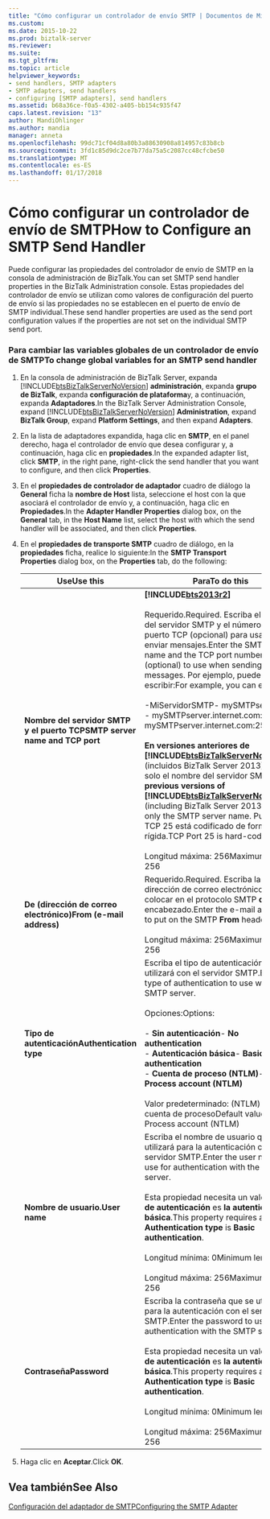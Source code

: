 ```yaml
---
title: "Cómo configurar un controlador de envío SMTP | Documentos de Microsoft"
ms.custom: 
ms.date: 2015-10-22
ms.prod: biztalk-server
ms.reviewer: 
ms.suite: 
ms.tgt_pltfrm: 
ms.topic: article
helpviewer_keywords:
- send handlers, SMTP adapters
- SMTP adapters, send handlers
- configuring [SMTP adapters], send handlers
ms.assetid: b68a36ce-f0a5-4302-a405-bb154c935f47
caps.latest.revision: "13"
author: MandiOhlinger
ms.author: mandia
manager: anneta
ms.openlocfilehash: 99dc71cf04d8a80b3a88630908a814957c83b8cb
ms.sourcegitcommit: 3fd1c85d9dc2ce7b77da75a5c2087cc48cfcbe50
ms.translationtype: MT
ms.contentlocale: es-ES
ms.lasthandoff: 01/17/2018
---
```

# <a name="how-to-configure-an-smtp-send-handler"></a><span data-ttu-id="cedb1-102">Cómo configurar un controlador de envío de SMTP</span><span class="sxs-lookup"><span data-stu-id="cedb1-102">How to Configure an SMTP Send Handler</span></span>
<span data-ttu-id="cedb1-103">Puede configurar las propiedades del controlador de envío de SMTP en la consola de administración de BizTalk.</span><span class="sxs-lookup"><span data-stu-id="cedb1-103">You can set SMTP send handler properties in the BizTalk Administration console.</span></span> <span data-ttu-id="cedb1-104">Estas propiedades del controlador de envío se utilizan como valores de configuración del puerto de envío si las propiedades no se establecen en el puerto de envío de SMTP individual.</span><span class="sxs-lookup"><span data-stu-id="cedb1-104">These send handler properties are used as the send port configuration values if the properties are not set on the individual SMTP send port.</span></span>  
  
### <a name="to-change-global-variables-for-an-smtp-send-handler"></a><span data-ttu-id="cedb1-105">Para cambiar las variables globales de un controlador de envío de SMTP</span><span class="sxs-lookup"><span data-stu-id="cedb1-105">To change global variables for an SMTP send handler</span></span>  
  
1.  <span data-ttu-id="cedb1-106">En la consola de administración de BizTalk Server, expanda [!INCLUDE[btsBizTalkServerNoVersion](../includes/btsbiztalkservernoversion-md.md)] **administración**, expanda **grupo de BizTalk**, expanda **configuración de plataforma**y, a continuación, expanda  **Adaptadores**.</span><span class="sxs-lookup"><span data-stu-id="cedb1-106">In the BizTalk Server Administration Console, expand [!INCLUDE[btsBizTalkServerNoVersion](../includes/btsbiztalkservernoversion-md.md)] **Administration**, expand **BizTalk Group**, expand **Platform Settings**, and then expand **Adapters**.</span></span>  
  
2.  <span data-ttu-id="cedb1-107">En la lista de adaptadores expandida, haga clic en **SMTP**, en el panel derecho, haga el controlador de envío que desea configurar y, a continuación, haga clic en **propiedades**.</span><span class="sxs-lookup"><span data-stu-id="cedb1-107">In the expanded adapter list, click **SMTP**, in the right pane, right-click the send handler that you want to configure, and then click **Properties**.</span></span>  
  
3.  <span data-ttu-id="cedb1-108">En el **propiedades de controlador de adaptador** cuadro de diálogo la **General** ficha la **nombre de Host** lista, seleccione el host con la que asociará el controlador de envío y, a continuación, haga clic en **Propiedades**.</span><span class="sxs-lookup"><span data-stu-id="cedb1-108">In the **Adapter Handler Properties** dialog box, on the **General** tab, in the **Host Name** list, select the host with which the send handler will be associated, and then click **Properties**.</span></span>  
  
4.  <span data-ttu-id="cedb1-109">En el **propiedades de transporte SMTP** cuadro de diálogo, en la **propiedades** ficha, realice lo siguiente:</span><span class="sxs-lookup"><span data-stu-id="cedb1-109">In the **SMTP Transport Properties** dialog box, on the **Properties** tab, do the following:</span></span>  
  
    |<span data-ttu-id="cedb1-110">Use</span><span class="sxs-lookup"><span data-stu-id="cedb1-110">Use this</span></span>|<span data-ttu-id="cedb1-111">Para</span><span class="sxs-lookup"><span data-stu-id="cedb1-111">To do this</span></span>|  
    |--------------|----------------|  
    |<span data-ttu-id="cedb1-112">**Nombre del servidor SMTP y el puerto TCP**</span><span class="sxs-lookup"><span data-stu-id="cedb1-112">**SMTP server name and TCP port**</span></span>|**[!INCLUDE[bts2013r2](../includes/bts2013r2-md.md)]**<br /><br /> <span data-ttu-id="cedb1-113">Requerido.</span><span class="sxs-lookup"><span data-stu-id="cedb1-113">Required.</span></span> <span data-ttu-id="cedb1-114">Escriba el nombre del servidor SMTP y el número de puerto TCP (opcional) para usar al enviar mensajes.</span><span class="sxs-lookup"><span data-stu-id="cedb1-114">Enter the SMTP server  name and the TCP port number (optional) to use when sending messages.</span></span> <span data-ttu-id="cedb1-115">Por ejemplo, puede escribir:</span><span class="sxs-lookup"><span data-stu-id="cedb1-115">For example, you can enter:</span></span><br /><br /> <span data-ttu-id="cedb1-116">-MiServidorSMTP</span><span class="sxs-lookup"><span data-stu-id="cedb1-116">-   mySMTPserver</span></span><br /><span data-ttu-id="cedb1-117">-   mySMTPserver.internet.com:2525</span><span class="sxs-lookup"><span data-stu-id="cedb1-117">-   mySMTPserver.internet.com:2525</span></span><br /><br /> <span data-ttu-id="cedb1-118">**En versiones anteriores de [!INCLUDE[btsBizTalkServerNoVersion](../includes/btsbiztalkservernoversion-md.md)]**  (incluidos BizTalk Server 2013), escriba solo el nombre del servidor SMTP.</span><span class="sxs-lookup"><span data-stu-id="cedb1-118">**In previous versions of [!INCLUDE[btsBizTalkServerNoVersion](../includes/btsbiztalkservernoversion-md.md)]** (including BizTalk Server 2013), enter only the SMTP server name.</span></span> <span data-ttu-id="cedb1-119">Puerto TCP 25 está codificado de forma rígida.</span><span class="sxs-lookup"><span data-stu-id="cedb1-119">TCP Port 25 is hard-coded.</span></span><br /><br /> <span data-ttu-id="cedb1-120">Longitud máxima: 256</span><span class="sxs-lookup"><span data-stu-id="cedb1-120">Maximum length: 256</span></span>|  
    |<span data-ttu-id="cedb1-121">**De (dirección de correo electrónico)**</span><span class="sxs-lookup"><span data-stu-id="cedb1-121">**From (e-mail address)**</span></span>|<span data-ttu-id="cedb1-122">Requerido.</span><span class="sxs-lookup"><span data-stu-id="cedb1-122">Required.</span></span> <span data-ttu-id="cedb1-123">Escriba la dirección de correo electrónico para colocar en el protocolo SMTP **de** encabezado.</span><span class="sxs-lookup"><span data-stu-id="cedb1-123">Enter the e-mail address to put on the SMTP **From** header.</span></span><br /><br /> <span data-ttu-id="cedb1-124">Longitud máxima: 256</span><span class="sxs-lookup"><span data-stu-id="cedb1-124">Maximum length: 256</span></span>|  
    |<span data-ttu-id="cedb1-125">**Tipo de autenticación**</span><span class="sxs-lookup"><span data-stu-id="cedb1-125">**Authentication type**</span></span>|<span data-ttu-id="cedb1-126">Escriba el tipo de autenticación que se utilizará con el servidor SMTP.</span><span class="sxs-lookup"><span data-stu-id="cedb1-126">Enter the type of authentication to use with the SMTP server.</span></span><br /><br /> <span data-ttu-id="cedb1-127">Opciones:</span><span class="sxs-lookup"><span data-stu-id="cedb1-127">Options:</span></span><br /><br /> <span data-ttu-id="cedb1-128">-   **Sin autenticación**</span><span class="sxs-lookup"><span data-stu-id="cedb1-128">-   **No authentication**</span></span><br /><span data-ttu-id="cedb1-129">-   **Autenticación básica**</span><span class="sxs-lookup"><span data-stu-id="cedb1-129">-   **Basic authentication**</span></span><br /><span data-ttu-id="cedb1-130">-   **Cuenta de proceso (NTLM)**</span><span class="sxs-lookup"><span data-stu-id="cedb1-130">-   **Process account (NTLM)**</span></span><br /><br /> <span data-ttu-id="cedb1-131">Valor predeterminado: (NTLM) de la cuenta de proceso</span><span class="sxs-lookup"><span data-stu-id="cedb1-131">Default value: Process account (NTLM)</span></span>|  
    |<span data-ttu-id="cedb1-132">**Nombre de usuario.**</span><span class="sxs-lookup"><span data-stu-id="cedb1-132">**User name**</span></span>|<span data-ttu-id="cedb1-133">Escriba el nombre de usuario que se utilizará para la autenticación con el servidor SMTP.</span><span class="sxs-lookup"><span data-stu-id="cedb1-133">Enter the user name to use for authentication with the SMTP server.</span></span><br /><br /> <span data-ttu-id="cedb1-134">Esta propiedad necesita un valor si **tipo de autenticación** es **la autenticación básica**.</span><span class="sxs-lookup"><span data-stu-id="cedb1-134">This property requires a value if **Authentication type** is **Basic authentication**.</span></span><br /><br /> <span data-ttu-id="cedb1-135">Longitud mínima: 0</span><span class="sxs-lookup"><span data-stu-id="cedb1-135">Minimum length: 0</span></span><br /><br /> <span data-ttu-id="cedb1-136">Longitud máxima: 256</span><span class="sxs-lookup"><span data-stu-id="cedb1-136">Maximum length: 256</span></span>|  
    |<span data-ttu-id="cedb1-137">**Contraseña**</span><span class="sxs-lookup"><span data-stu-id="cedb1-137">**Password**</span></span>|<span data-ttu-id="cedb1-138">Escriba la contraseña que se utilizará para la autenticación con el servidor SMTP.</span><span class="sxs-lookup"><span data-stu-id="cedb1-138">Enter the password to use for authentication with the SMTP server.</span></span><br /><br /> <span data-ttu-id="cedb1-139">Esta propiedad necesita un valor si **tipo de autenticación** es **la autenticación básica**.</span><span class="sxs-lookup"><span data-stu-id="cedb1-139">This property requires a value if **Authentication type** is **Basic authentication**.</span></span><br /><br /> <span data-ttu-id="cedb1-140">Longitud mínima: 0</span><span class="sxs-lookup"><span data-stu-id="cedb1-140">Minimum length: 0</span></span><br /><br /> <span data-ttu-id="cedb1-141">Longitud máxima: 256</span><span class="sxs-lookup"><span data-stu-id="cedb1-141">Maximum length: 256</span></span>|  
  
5.  <span data-ttu-id="cedb1-142">Haga clic en **Aceptar**.</span><span class="sxs-lookup"><span data-stu-id="cedb1-142">Click **OK**.</span></span>  
  
## <a name="see-also"></a><span data-ttu-id="cedb1-143">Vea también</span><span class="sxs-lookup"><span data-stu-id="cedb1-143">See Also</span></span>  
 [<span data-ttu-id="cedb1-144">Configuración del adaptador de SMTP</span><span class="sxs-lookup"><span data-stu-id="cedb1-144">Configuring the SMTP Adapter</span></span>](../core/configuring-the-smtp-adapter.md)
